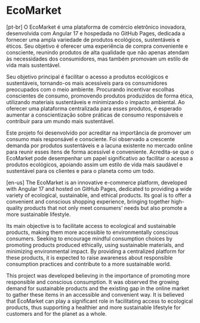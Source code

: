 # EcoMarket
[pt-br]
O EcoMarket é uma plataforma de comércio eletrônico inovadora, desenvolvida com Angular 17 e hospedada no GitHub Pages, dedicada a fornecer uma ampla variedade de produtos ecológicos, sustentáveis e éticos. Seu objetivo é oferecer uma experiência de compra conveniente e consciente, reunindo produtos de alta qualidade que não apenas atendam às necessidades dos consumidores, mas também promovam um estilo de vida mais sustentável.

Seu objetivo principal é facilitar o acesso a produtos ecológicos e sustentáveis, tornando-os mais acessíveis para os consumidores preocupados com o meio ambiente. Procurando incentivar escolhas conscientes de consumo, promovendo produtos produzidos de forma ética, utilizando materiais sustentáveis e minimizando o impacto ambiental. Ao oferecer uma plataforma centralizada para esses produtos, é esperado aumentar a conscientização sobre práticas de consumo responsáveis e contribuir para um mundo mais sustentável.

Este projeto foi desenvolvido por acreditar na importância de promover um consumo mais responsável e consciente. Foi observado a crescente demanda por produtos sustentáveis e a lacuna existente no mercado online para reunir esses itens de forma acessível e conveniente. Acredita-se que o EcoMarket pode desempenhar um papel significativo ao facilitar o acesso a produtos ecológicos, apoiando assim um estilo de vida mais saudável e sustentável para os clientes e para o planeta como um todo.

[en-us]
The EcoMarket is an innovative e-commerce platform, developed with Angular 17 and hosted on GitHub Pages, dedicated to providing a wide variety of ecological, sustainable, and ethical products. Its goal is to offer a convenient and conscious shopping experience, bringing together high-quality products that not only meet consumers' needs but also promote a more sustainable lifestyle.

Its main objective is to facilitate access to ecological and sustainable products, making them more accessible to environmentally conscious consumers. Seeking to encourage mindful consumption choices by promoting products produced ethically, using sustainable materials, and minimizing environmental impact. By providing a centralized platform for these products, it is expected to raise awareness about responsible consumption practices and contribute to a more sustainable world.

This project was developed believing in the importance of promoting more responsible and conscious consumption. It was observed the growing demand for sustainable products and the existing gap in the online market to gather these items in an accessible and convenient way. It is believed that EcoMarket can play a significant role in facilitating access to ecological products, thus supporting a healthier and more sustainable lifestyle for customers and for the planet as a whole.
